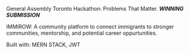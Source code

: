 General Assembly Toronto Hackathon: Problems That Matter.  ***WINNING SUBMISSION***

IMMIROW:
A community platform to connect immigrants to stronger communities, mentorship, and potential career oppurtunities.

Built with: MERN STACK, JWT
